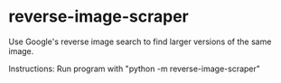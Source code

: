 # reverse-image-scraper
Use Google's reverse image search to find larger versions of the same image.

Instructions:
Run program with "python -m reverse-image-scraper"


